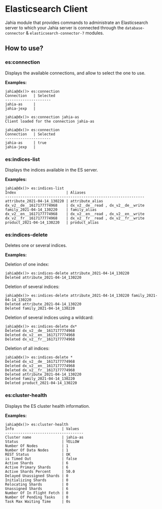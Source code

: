 # Elasticsearch Client

Jahia module that provides commands to administrate an Elasticsearch server to which your Jahia server is connected
through the `database-connector` & `elasticsearch-connector-7` modules.

## <a name="how-to-use"></a>How to use?
### <a name="es-connection"></a>es:connection
Displays the available connections, and allow to select the one to use.

**Examples:**

    jahia@dx()> es:connection
    Connection   | Selected
    ---------------------
    jahia-as     |
    jahia-jexp   | 

    jahia@dx()> es:connection jahia-as
    Client loaded for the connection jahia-as

    jahia@dx()> es:connection
    Connection   | Selected
    ---------------------
    jahia-as     | true
    jahia-jexp   |

### <a name="es-indices-list"></a>es:indices-list
Displays the indices available in the ES server.

**Examples:**

    jahia@dx()> es:indices-list
    Index                       | Aliases
    ----------------------------------------------------------------
    attribute_2021-04-14_130220 | attribute_alias
    dx_v2__de__1617177774968    | dx_v2__de__read , dx_v2__de__write
    family_2021-04-14_130220    | family_alias
    dx_v2__en__1617177774968    | dx_v2__en__read , dx_v2__en__write
    dx_v2__fr__1617177774968    | dx_v2__fr__read , dx_v2__fr__write
    product_2021-04-14_130220   | product_alias  

### <a name="es-indices-delete"></a>es:indices-delete
Deletes one or several indices.

**Examples:**                  
    
Deletion of one index:

    jahia@dx()> es:indices-delete attribute_2021-04-14_130220
    Deleted attribute_2021-04-14_130220

Deletion of several indices:

    jahia@dx()> es:indices-delete attribute_2021-04-14_130220 family_2021-04-14_130220
    Deleted attribute_2021-04-14_130220
    Deleted family_2021-04-14_130220

Deletion of several indices using a wildcard:

    jahia@dx()> es:indices-delete dx*
    Deleted dx_v2__de__1617177774968
    Deleted dx_v2__en__1617177774968
    Deleted dx_v2__fr__1617177774968

Deletion of all indices:

    jahia@dx()> es:indices-delete *
    Deleted dx_v2__de__1617177774968
    Deleted dx_v2__en__1617177774968
    Deleted dx_v2__fr__1617177774968  
    Deleted attribute_2021-04-14_130220
    Deleted family_2021-04-14_130220
    Deleted product_2021-04-14_130220 

### <a name="es-cluster-health"></a>es:cluster-health
Displays the ES cluster health information.

**Examples:**

    jahia@dx()> es:cluster-health
    Info                      | Values
    ------------------------------------
    Cluster name              | jahia-as
    Status                    | YELLOW
    Number Of Nodes           | 1
    Number Of Data Nodes      | 1
    REST Status               | OK
    is Timed Out              | false
    Active Shards             | 6
    Active Primary Shards     | 6
    Active Shards Percent     | 50.0
    Delayed Unassigned Shards | 0
    Initializing Shards       | 0
    Relocating Shards         | 0
    Unassigned Shards         | 6
    Number Of In Flight Fetch | 0
    Number Of Pending Tasks   | 0
    Task Max Waiting Time     | 0s
